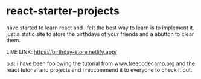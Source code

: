 # react-starter-projects
have started to learn react and i felt the best way to learn is to implement it.
just a static site to store the birthdays of your friends and a abutton to clear them.

LIVE LINK: https://birthday-store.netlify.app/

p.s: i have been foolowing the tutorial from www.freecodecamp.org and the react tutorial and projects and i reccommend it to everyone to check it out.
